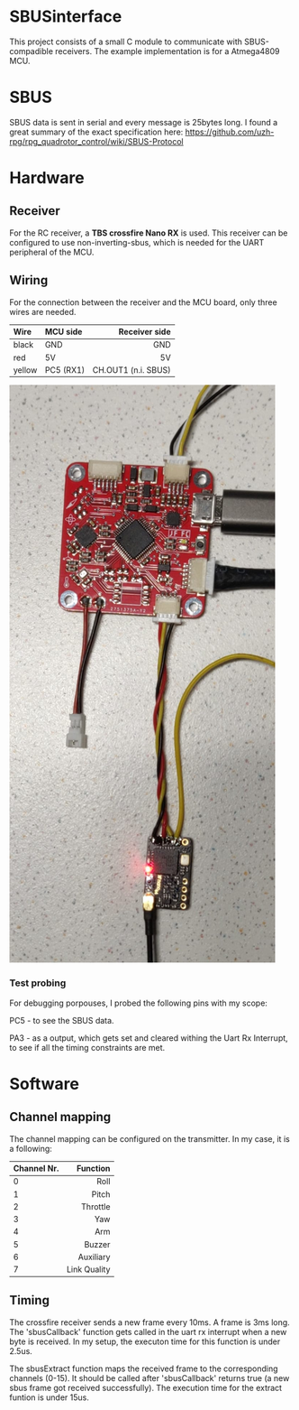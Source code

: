 # SBUSinterface
This project consists of a small C module to communicate with SBUS-compadible receivers. 
The example implementation is for a Atmega4809 MCU.

# SBUS
SBUS data is sent in serial and every message is 25bytes long.
I found a great summary of the exact specification here: https://github.com/uzh-rpg/rpg_quadrotor_control/wiki/SBUS-Protocol 

# Hardware 

## Receiver
For the RC receiver, a **TBS crossfire Nano RX** is used. This receiver
can be configured to use non-inverting-sbus, which is needed for the UART peripheral of the MCU.

## Wiring
For the connection between the receiver and the MCU board, only three wires are needed.

| Wire   | MCU side  |       Receiver side |
| :----- | :-------- | ------------------: |
| black  | GND       |                 GND |
| red    | 5V        |                  5V |
| yellow | PC5 (RX1) | CH.OUT1 (n.i. SBUS) |

![picture](doc/hardware.png)

### Test probing
For debugging porpouses, I probed the following pins with my scope:

PC5 - to see the SBUS data.

PA3 - as a output, which gets set and cleared withing the Uart Rx Interrupt, to see if all the timing constraints are met.

# Software

## Channel mapping
The channel mapping can be configured on the transmitter. In my case, it is a following:

| Channel Nr. |     Function |
| :---------- | -----------: |
| 0           |         Roll |
| 1           |        Pitch |
| 2           |     Throttle |
| 3           |          Yaw |
| 4           |          Arm |
| 5           |       Buzzer |
| 6           |    Auxiliary |
| 7           | Link Quality |

## Timing
  The crossfire receiver sends a new frame every 10ms. A frame is 3ms long.
  The 'sbusCallback' function gets called in the uart rx interrupt when a new byte is received. In my setup, the executon time for this function is under 2.5us.

  The sbusExtract function maps the received frame to the corresponding channels (0-15). It should be called after 'sbusCallback' returns true (a new sbus frame got received successfully). The execution time for the extract funtion is under 15us.

